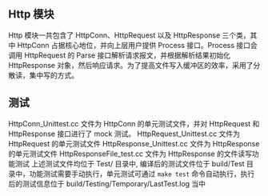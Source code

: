 ## Http 模块
Http 模块一共包含了 HttpConn、HttpRequest 以及 HttpResponse 三个类，其中 HttpConn 占据核心地位，并向上层用户提供 Process 接口。Process 接口会调用 HttpRequest 的 Parse 接口解析请求报文，并根据解析结果初始化 HttpResponse 对象，然后响应请求。为了提高文件写入缓冲区的效率，采用了分散读，集中写的方式。

## 测试
HttpConn_Unittest.cc 文件为 HttpConn 的单元测试文件，并对 HttpRequest 和 HttpResponse 接口进行了 mock 测试。
HttpRequest_Unittest.cc 文件为 HttpRequest 的单元测试文件
HttpResponse_Unittest.cc 文件为 HttpResponse 的单元测试文件
HttpResponseFile_test.cc 文件为 HttpResponse 的文件读写功能测试
上述测试文件均位于 Test/ 目录中, 编译后的测试文件位于 build/Test 目录中，功能测试需要手动执行，单元测试可通过 `make test` 命令自动执行，执行后的测试信息位于 build/Testing/Temporary/LastTest.log 当中